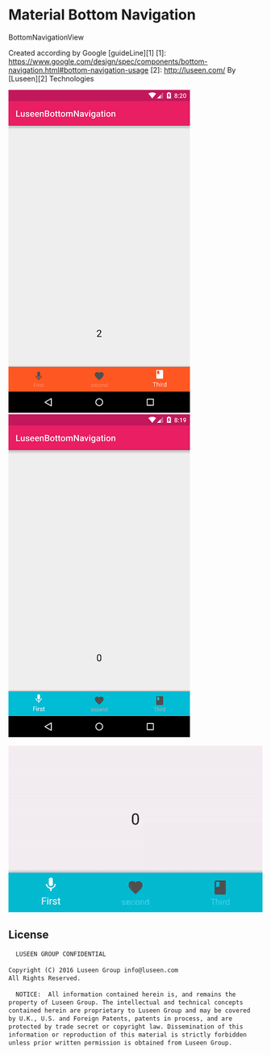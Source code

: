 # Material Bottom Navigation

BottomNavigationView

Created according by Google [guideLine][1]
[1]: https://www.google.com/design/spec/components/bottom-navigation.html#bottom-navigation-usage
[2]: http://luseen.com/
By [Luseen][2] Technologies 


![](ScreenShots/screen1.png)
![](ScreenShots/screen3.png)

![](ScreenShots/gifView.gif)


License
--------

      LUSEEN GROUP CONFIDENTIAL

    Copyright (C) 2016 Luseen Group info@luseen.com 
    All Rights Reserved.
    
      NOTICE:  All information contained herein is, and remains the
    property of Luseen Group. The intellectual and technical concepts
    contained herein are proprietary to Luseen Group and may be covered
    by U.K., U.S. and Foreign Patents, patents in process, and are
    protected by trade secret or copyright law. Dissemination of this
    information or reproduction of this material is strictly forbidden
    unless prior written permission is obtained from Luseen Group.
    
